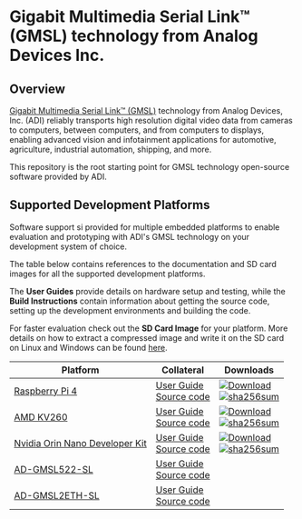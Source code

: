 # Gigabit Multimedia Serial Link™ (GMSL) technology from Analog Devices Inc.

## Overview
[Gigabit Multimedia Serial Link™ (GMSL)][ref-0] technology from Analog Devices, Inc. (ADI) reliably transports high resolution digital video data 
from cameras to computers, between computers, and from computers to displays, enabling advanced vision and infotainment applications for automotive, 
agriculture, industrial automation, shipping, and more.

This repository is the root starting point for GMSL technology open-source software provided by ADI.

[ref-0]: https://www.analog.com/en/product-category/gigabit-multimedia-serial-link.html

## Supported Development Platforms

Software support si provided for multiple embedded platforms to enable evaluation and prototyping with ADI's GMSL technology on your
development system of choice.

The table below contains references to the documentation and SD card images for all the supported development platforms. 

The **User Guides** provide details on hardware setup and testing, while the **Build Instructions** contain information about 
getting the source code, setting up the development environments and building the code.

For faster evaluation check out the **SD Card Image** for your platform.
More details on how to extract a compressed image and write it on the SD card on Linux and Windows can be found [here][sdcard-burn].

| Platform                               | Collateral                                      | Downloads                   |
| -------------------------------------- | ---------------------------------------------------| --------------------------- |
| [Raspberry Pi 4][pl-0]                 | [User Guide][ug-0] <br> [Source code][bi-0] | [![Download][dlsh-0]][dl-0] <br> [![sha256sum][shash-0]][sha-0] |
| [AMD KV260][pl-1]                      | [User Guide][ug-1] <br> [Source code][bi-1] | [![Download][dlsh-1]][dl-1] <br> [![sha256sum][shash-0]][sha-1] |
| [Nvidia Orin Nano Developer Kit][pl-2] | [User Guide][ug-2] <br> [Source code][bi-2] | [![Download][dlsh-2]][dl-2] <br> [![sha256sum][shash-0]][sha-2] |
| [AD-GMSL522-SL][pl-3]                  | [User Guide][ug-3] <br> [Source code][bi-2] | <br> |
| [AD-GMSL2ETH-SL][pl-4]                 | [User Guide][ug-4] <br> [Source code][bi-3] | <br> |

[sdcard-burn]: http://github.com/analogdevicesinc/aditof_sdk/blob/master/doc/sdcard_burn.md

[pl-0]: https://www.raspberrypi.com/products/raspberry-pi-4-model-b/
[pl-1]: https://www.xilinx.com/products/som/kria/kv260-vision-starter-kit.html
[pl-2]: https://www.nvidia.com/en-us/autonomous-machines/embedded-systems/jetson-orin/
[pl-3]: https://www.analog.com/en/resources/evaluation-hardware-and-software/evaluation-boards-kits/ad-gmsl522-sl.html#eb-overview
[pl-4]: https://www.analog.com/en/resources/evaluation-hardware-and-software/evaluation-boards-kits/ad-gmsl2eth-sl.html

[ug-0]: https://wiki.analog.com/resources/eval/user-guides/ad-gmslcamrpi-adp/ug_rpi
[ug-1]: https://wiki.analog.com/resources/eval/user-guides/ad-gmslcamrpi-adp/ug_amd_kria
[ug-2]: https://wiki.analog.com/resources/eval/user-guides/ad-gmslcamrpi-adp/ug_nvidia_jetson_orin_nano
[ug-3]: https://wiki.analog.com/resources/eval/user-guides/ad-gmsl522-sl
[ug-4]: https://wiki.analog.com/resources/eval/user-guides/ad-gmsl2eth-sl

[bi-0]: https://github.com/analogdevicesinc/linux/blob/gmsl/rpi-6.1.y/README-GMSL.md
[bi-1]: https://github.com/analogdevicesinc/linux/blob/gmsl/xilinx_v6.1_LTS/README-GMSL.md
[bi-2]: https://github.com/analogdevicesinc/nvidia/tree/gmsl/main/README.md
[bi-3]: https://github.com/analogdevicesinc/linux/tree/gmsl_k26/xilinx_v6.1_LTS/README-GMSL.md

[dlsh-0]: https://img.shields.io/badge/release-RPI_SD_Card_Image-blue.svg
[dlsh-1]: https://img.shields.io/badge/release-KV260_SD_Card_Image-blue.svg
[dlsh-2]: https://img.shields.io/badge/release-Nvidia_Orin_Nano_SD_Card_Image-blue.svg

[dl-0]: https://swdownloads.analog.com/cse/gmsl/gmsl-kuiper-rpi-gdf25c15ded99.tar.xz
[dl-1]: https://swdownloads.analog.com/cse/gmsl/gmsl-kria-2eb64424cc31.tar.xz
[dl-2]: https://swdownloads.analog.com/cse/aditof/gmsl-nvidia-orin-nano.img.tar.xz

[shash-0]: https://img.shields.io/badge/sha256sum-yellow.svg

[sha-0]: https://swdownloads.analog.com/cse/gmsl/gmsl-kuiper-rpi-gdf25c15ded99-sha256sum.txt
[sha-1]: https://swdownloads.analog.com/cse/gmsl/gmsl-kria-2eb64424cc31-sha256sum.txt
[sha-2]: https://swdownloads.analog.com/cse/aditof/gmsl-nvidia-orin-nano-sha256sum.txt
